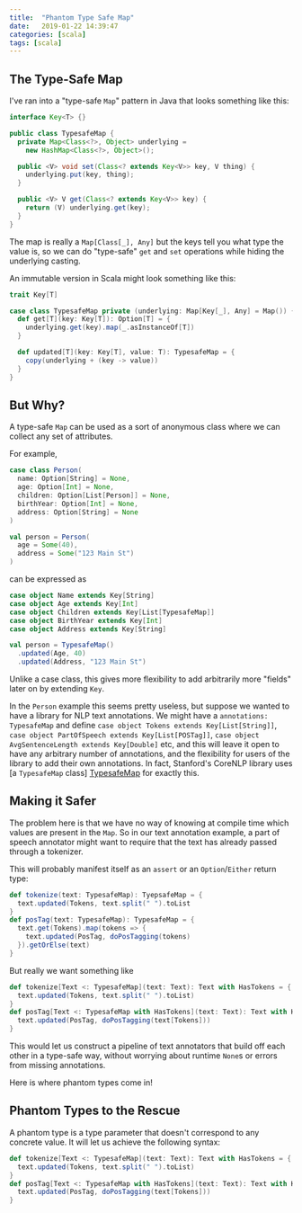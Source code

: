 ```yaml
---
title:  "Phantom Type Safe Map"
date:   2019-01-22 14:39:47
categories: [scala]
tags: [scala]
---
```


## The Type-Safe Map

I've ran into a "type-safe `Map`" pattern in Java that looks something like this:

```java
interface Key<T> {}

public class TypesafeMap {
  private Map<Class<?>, Object> underlying =
    new HashMap<Class<?>, Object>();

  public <V> void set(Class<? extends Key<V>> key, V thing) {
    underlying.put(key, thing);
  }

  public <V> V get(Class<? extends Key<V>> key) {
    return (V) underlying.get(key);
  }
}
```

The map is really a `Map[Class[_], Any]` but the keys tell you what type the value is, 
so we can do "type-safe" `get` and `set` operations while hiding the underlying casting. 

An immutable version in Scala might look something like this:

```scala
trait Key[T]

case class TypesafeMap private (underlying: Map[Key[_], Any] = Map()) {
  def get[T](key: Key[T]): Option[T] = {
    underlying.get(key).map(_.asInstanceOf[T])
  }

  def updated[T](key: Key[T], value: T): TypesafeMap = {
    copy(underlying + (key -> value))
  }
}  
```

## But Why?

A type-safe `Map` can be used as a sort of anonymous class where we can collect any set of attributes.

For example,

```scala
case class Person(
  name: Option[String] = None,
  age: Option[Int] = None,
  children: Option[List[Person]] = None,
  birthYear: Option[Int] = None,
  address: Option[String] = None
)

val person = Person(
  age = Some(40),
  address = Some("123 Main St")
)
```
can be expressed as
```scala
case object Name extends Key[String]
case object Age extends Key[Int]
case object Children extends Key[List[TypesafeMap]]
case object BirthYear extends Key[Int]
case object Address extends Key[String]

val person = TypesafeMap()
  .updated(Age, 40)
  .updated(Address, "123 Main St")  
```

Unlike a case class, this gives more flexibility to add arbitrarily more "fields" later on 
by extending `Key`.

In the `Person` example this seems pretty useless, but suppose we wanted
to have a library for NLP text annotations. We might have a `annotations: TypesafeMap` and define
`case object Tokens extends Key[List[String]]`, `case object PartOfSpeech extends Key[List[POSTag]]`, 
`case object AvgSentenceLength extends Key[Double]` etc, and this will leave it open to have any 
arbitrary number of annotations, and the flexibility for users of the library to add their own 
annotations. In fact, Stanford's CoreNLP library uses [a `TypesafeMap` class] [TypesafeMap] for
exactly this.  

## Making it Safer

The problem here is that we have no way of knowing at compile time which values are present in the `Map`.
So in our text annotation example, a part of speech annotator might want to require that the text has already
passed through a tokenizer.

This will probably manifest itself as an `assert` or an `Option`/`Either` return type:
```scala
def tokenize(text: TypesafeMap): TyepsafeMap = {
  text.updated(Tokens, text.split(" ").toList
}
def posTag(text: TypesafeMap): TypesafeMap = {
  text.get(Tokens).map(tokens => {
    text.updated(PosTag, doPosTagging(tokens)
  }).getOrElse(text)  
}
```

But really we want something like

```scala
def tokenize[Text <: TypesafeMap](text: Text): Text with HasTokens = {
  text.updated(Tokens, text.split(" ").toList)
}
def posTag[Text <: TypesafeMap with HasTokens](text: Text): Text with HasPosTag = {
  text.updated(PosTag, doPosTagging(text[Tokens]))
}
```

This would let us construct a pipeline of text annotators that build off each other in a type-safe way,
without worrying about runtime `None`s or errors from missing annotations.

Here is where phantom types come in!

## Phantom Types to the Rescue
A phantom type is a type parameter that doesn't correspond to any concrete value. It will let us 
achieve the following syntax:

```scala
def tokenize[Text <: TypesafeMap](text: Text): Text with HasTokens = {
  text.updated(Tokens, text.split(" ").toList)
}
def posTag[Text <: TypesafeMap with HasTokens](text: Text): Text with HasPosTag = {
  text.updated(PosTag, doPosTagging(text[Tokens]))
}
```



  [TypesafeMap]: https://github.com/stanfordnlp/CoreNLP/blob/master/src/edu/stanford/nlp/util/TypesafeMap.java
